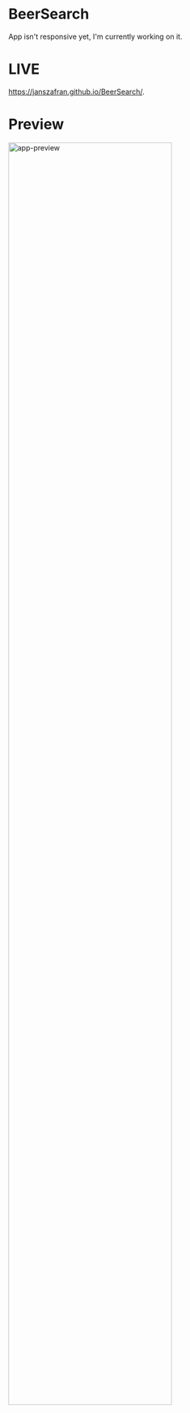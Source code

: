# BeerSearch

App isn't responsive yet, I'm currently working on it.

<h1>LIVE</h1>

https://janszafran.github.io/BeerSearch/.

# Preview
<div>
  <img src="https://imgur.com/ZDyYaKb.gif" alt="app-preview" width="80%">
</div>
